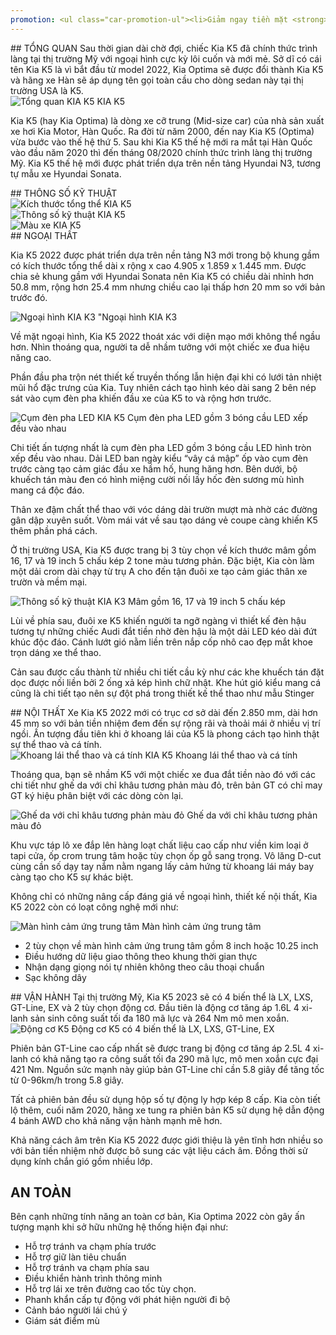 ```yaml
---
promotion: <ul class="car-promotion-ul"><li>Giảm ngay tiền mặt <strong>81 Triệu</strong></li><li>Ưu đãi&nbsp;<strong>giảm giá trực tiếp</strong>&nbsp;khi khách hàng liên hệ qua&nbsp;<strong><span>HOTLINE</span></strong></li><li>Tặng kèm 3 món<strong>&nbsp;phụ kiện</strong>&nbsp;chính hãng (<strong>Thảm chân, dù che mưa</strong>)</li><li>Tặng&nbsp;<strong>1/2</strong> bình nhiên liệu khi giao xe</li><li>Bảo hành<strong>&nbsp;03 năm</strong>&nbsp;hoặc&nbsp;<strong>100000km</strong></li><li>Hỗ trợ mua xe với lãi suất thấp,thủ tục nhanh chóng, xét duyệt nhanh</li><li>Lái thử xe tận nhà miễn phí, giao xe tận nhà</li></ul>
---
```


<section id="tongquan">
## TỔNG QUAN
Sau thời gian dài chờ đợi, chiếc Kia K5 đã chính thức trình làng tại thị trường Mỹ với ngoại hình cực kỳ lôi cuốn và mới mẻ. Sở dĩ có cái tên Kia K5 là vì bắt đầu từ model 2022, Kia Optima sẽ được đổi thành Kia K5 và hãng xe Hàn sẽ áp dụng tên gọi toàn cầu cho dòng sedan này tại thị trường USA là K5.

<div class="post-img-wrapper">
<Image src="https://res.cloudinary.com/dfhheac8o/image/upload/v1695082653/KIA/KIA%20Car/kia-k5_o9djln.jpg" alt="Tổng quan KIA K5" fill={true} />
<span class="post-img-title">KIA K5</span>
</div>

Kia K5 (hay Kia Optima) là dòng xe cỡ trung (Mid-size car) của nhà sản xuất xe hơi Kia Motor, Hàn Quốc. Ra đời từ năm 2000, đến nay Kia K5 (Optima) vừa bước vào thế hệ thứ 5. Sau khi Kia K5 thế hệ mới ra mắt tại Hàn Quốc vào đầu năm 2020 thì đến tháng 08/2020 chính thức trình làng thị trường Mỹ. Kia K5 thế hệ mới được phát triển dựa trên nền tảng Hyundai N3, tương tự mẫu xe Hyundai Sonata.

</section>

<section id="thongso">
## THÔNG SỐ KỸ THUẬT

<div class="post-img-wrapper" style={{aspectRatio:3.615}}>
<Image src="https://res.cloudinary.com/dfhheac8o/image/upload/v1695082654/KIA/KIA%20Car/kich-thuoc-kia-k5_qg9rjy.jpg" alt="Kích thước tổng thể KIA K5" fill={true} />
</div>

<div class="post-img-wrapper" style={{aspectRatio:0.68}}>
<Image src="https://res.cloudinary.com/dfhheac8o/image/upload/v1695082654/KIA/KIA%20Car/thong-so-ky-thuat-kia-k5_sq24go.jpg" alt="Thông số kỹ thuật KIA K5" fill={true} />
</div>

<div class="post-img-wrapper-no-margin" style={{aspectRatio:1.771}}>
<Image src="https://res.cloudinary.com/dfhheac8o/image/upload/v1695082653/KIA/KIA%20Car/mau-xe-kia-k5_fofduq.jpg" alt="Màu xe KIA K5" fill={true} />
</div>

</section>

<section id="ngoaithat">
## NGOẠI THẤT

Kia K5 2022 được phát triển dựa trên nền tảng N3 mới trong bộ khung gầm có kích thước tổng thể dài x rộng x cao 4.905 x 1.859 x 1.445 mm. Được chia sẻ khung gầm với Hyundai Sonata nên Kia K5 có chiều dài nhỉnh hơn 50.8 mm, rộng hơn 25.4 mm nhưng chiều cao lại thấp hơn 20 mm so với bản trước đó.

<div class="post-img-wrapper" style={{aspectRatio:1.58}}>
<Image src="https://res.cloudinary.com/dfhheac8o/image/upload/v1695082653/KIA/KIA%20Car/ngoai-that-kia-k5_j25yzq.jpg" alt="Ngoại hình KIA K3" fill={true} />
<span class="post-img-title">"Ngoại hình KIA K3</span>
</div>

Về mặt ngoại hình, Kia K5 2022 thoát xác với diện mạo mới không thể ngầu hơn. Nhìn thoáng qua, người ta dễ nhầm tưởng với một chiếc xe đua hiệu năng cao.

Phần đầu pha trộn nét thiết kế truyền thống lẫn hiện đại khi có lưới tản nhiệt mũi hổ đặc trưng của Kia. Tuy nhiên cách tạo hình kéo dài sang 2 bên nép sát vào cụm đèn pha khiến đầu xe của K5 to và rộng hơn trước.

<div class="post-img-wrapper" style={{aspectRatio:1.59}}>
<Image src="https://res.cloudinary.com/dfhheac8o/image/upload/v1695082653/KIA/KIA%20Car/cum-den-pha-led-kia-k5_e8wclt.jpg" alt="Cụm đèn pha LED KIA K5" fill={true} />
<span class="post-img-title">Cụm đèn pha LED gồm 3 bóng cầu LED xếp đều vào nhau</span>
</div>

Chi tiết ấn tượng nhất là cụm đèn pha LED gồm 3 bóng cầu LED hình tròn xếp đều vào nhau. Dải LED ban ngày kiểu “vây cá mập” ốp vào cụm đèn trước càng tạo cảm giác đầu xe hầm hố, hung hăng hơn. Bên dưới, bộ khuếch tán màu đen có hình miệng cười nối lấy hốc đèn sương mù hình mang cá độc đáo.

Thân xe đậm chất thể thao với vóc dáng dài trườn mượt mà nhờ các đường gân dập xuyên suốt. Vòm mái vát về sau tạo dáng vẻ coupe càng khiến K5 thêm phần phá cách.

Ở thị trường USA, Kia K5 được trang bị 3 tùy chọn về kích thước mâm gồm 16, 17 và 19 inch 5 chấu kép 2 tone màu tương phản. Đặc biệt, Kia còn làm một dải crom dài chạy từ trụ A cho đến tận đuôi xe tạo cảm giác thân xe trườn và mềm mại.

<div class="post-img-wrapper">
<Image src="https://res.cloudinary.com/dfhheac8o/image/upload/v1695082652/KIA/KIA%20Car/mam-xe-kia-k5_wyffui.jpg" alt="Thông số kỹ thuật KIA K3" fill={true} />
<span class="post-img-title">Mâm gồm 16, 17 và 19 inch 5 chấu kép</span>
</div>

Lùi về phía sau, đuôi xe K5 khiến người ta ngỡ ngàng vì thiết kế đèn hậu tương tự những chiếc Audi đắt tiền nhờ đèn hậu là một dải LED kéo dài đứt khúc độc đáo. Cánh lướt gió nằm liền trên nắp cốp nhô cao đẹp mắt khoe trọn dáng xe thể thao.

Cản sau được cấu thành từ nhiều chi tiết cầu kỳ như các khe khuếch tán đặt dọc được nối liền bởi 2 ống xả kép hình chữ nhật. Khe hút gió kiểu mang cá cũng là chi tiết tạo nên sự đột phá trong thiết kế thể thao như mẫu Stinger

</section>

<section id="noithat"> 
## NỘI THẤT
Xe Kia K5 2022 mới có trục cơ sở dài đến 2.850 mm, dài hơn 45 mm so với bản tiền nhiệm đem đến sự rộng rãi và thoải mái ở nhiều vị trí ngồi. Ấn tượng đầu tiên khi ở khoang lái của K5 là phong cách tạo hình thật sự thể thao và cá tính.

<div class="post-img-wrapper">
<Image src="https://res.cloudinary.com/dfhheac8o/image/upload/v1695082652/KIA/KIA%20Car/kia-k5-ghe-lai_ggmcxa.jpg" alt="Khoang lái thể thao và cá tính KIA K5" fill={true} />
<span class="post-img-title">Khoang lái thể thao và cá tính</span>
</div>

Thoáng qua, bạn sẽ nhầm K5 với một chiếc xe đua đắt tiền nào đó với các chi tiết như ghế da với chỉ khâu tương phản màu đỏ, trên bản GT có chỉ may GT ký hiệu phân biệt với các dòng còn lại.

<div class="post-img-wrapper" style={{aspectRatio:1.51}}>
<Image src="https://res.cloudinary.com/dfhheac8o/image/upload/v1695082652/KIA/KIA%20Car/kia-k5-ghe-lai-noi-that_j5gm5u.jpg" alt="Ghế da với chỉ khâu tương phản màu đỏ" fill={true} />
<span class="post-img-title">Ghế da với chỉ khâu tương phản màu đỏ</span>
</div>

Khu vực táp lô xe đắp lên hàng loạt chất liệu cao cấp như viền kim loại ở tapi cửa, ốp crom trung tâm hoặc tùy chọn ốp gỗ sang trọng. Vô lăng D-cut cùng cần số dạy tay nắm nằm ngang lấy cảm hứng từ khoang lái máy bay càng tạo cho K5 sự khác biệt.

Không chỉ có những nâng cấp đáng giá về ngoại hình, thiết kế nội thất, Kia K5 2022 còn có loạt công nghệ mới như:

<div class="post-img-wrapper" style={{aspectRatio:1.69}}>
<Image src="https://res.cloudinary.com/dfhheac8o/image/upload/v1695082651/KIA/KIA%20Car/kia-k5-man-hinh-cam-ung_fajx3z.jpg" alt="Màn hình cảm ứng trung tâm" fill={true} />
<span class="post-img-title">Màn hình cảm ứng trung tâm</span>
</div>

- 2 tùy chọn về màn hình cảm ứng trung tâm gồm 8 inch hoặc 10.25 inch
- Điều hướng dữ liệu giao thông theo khung thời gian thực
- Nhận dạng giọng nói tự nhiên không theo câu thoại chuẩn
- Sạc không dây

</section>

<section id="vanhanh">
## VẬN HÀNH
Tại thị trường Mỹ, Kia K5 2023 sẽ có 4 biến thể là LX, LXS, GT-Line, EX và 2 tùy chọn động cơ. Đầu tiên là động cơ tăng áp 1.6L 4 xi-lanh sản sinh công suất tối đa 180 mã lực và 264 Nm mô men xoắn.

<div class="post-img-wrapper">
<Image src="https://res.cloudinary.com/dfhheac8o/image/upload/v1695082652/KIA/KIA%20Car/kia-k5-dong-co_rm2xkd.jpg" alt="Động cơ K5" fill={true} />
<span class="post-img-title">Động cơ K5 có 4 biến thể là LX, LXS, GT-Line, EX</span>
</div>

Phiên bản GT-Line cao cấp nhất sẽ được trang bị động cơ tăng áp 2.5L 4 xi-lanh có khả năng tạo ra công suất tối đa 290 mã lực, mô men xoắn cực đại 421 Nm. Nguồn sức mạnh này giúp bản GT-Line chỉ cần 5.8 giây để tăng tốc từ 0-96km/h trong 5.8 giây.

Tất cả phiên bản đều sử dụng hộp số tự động ly hợp kép 8 cấp. Kia còn tiết lộ thêm, cuối năm 2020, hãng xe tung ra phiên bản K5 sử dụng hệ dẫn động 4 bánh AWD cho khả năng vận hành mạnh mẽ hơn.

Khả năng cách âm trên Kia K5 2022 được giới thiệu là yên tĩnh hơn nhiều so với bản tiền nhiệm nhờ được bô sung các vật liệu cách âm. Đồng thời sử dụng kính chắn gió gồm nhiều lớp.

</section>

<section id="antoan">

## AN TOÀN

Bên cạnh những tính năng an toàn cơ bản, Kia Optima 2022 còn gây ấn tượng mạnh khi sở hữu những hệ thống hiện đại như:

- Hỗ trợ tránh va chạm phía trước
- Hỗ trợ giữ làn tiêu chuẩn
- Hỗ trợ tránh va chạm phía sau
- Điều khiển hành trình thông minh
- Hỗ trợ lái xe trên đường cao tốc tùy chọn.
- Phanh khẩn cấp tự động với phát hiện người đi bộ
- Cảnh báo người lái chú ý
- Giám sát điểm mù
</section>
